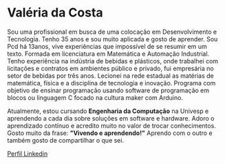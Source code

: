 # Valéria da Costa
Sou uma profissional em busca de uma colocação em Desenvolvimento e Tecnologia. Tenho 35 anos e sou muito aplicada e gosto de aprender. Sou Pcd há 13anos, vive experiências que impossível de se resumir em um texto.
Formada em licenciatura em Matemática e Automação Industrial.
Tenho experiência na indústria de bebidas e plásticos, onde trabalhei com licitações e contratos em ambientes público e privado, fui empresária no setor de bebidas por três anos. 
Lecionei na rede estadual as matérias de matemática, física e a disciplina de tecnologia e inovação. Programa com objetivo de ensinar programação usando software de programação em blocos ou linguagem C focado na cultura maker com Arduino.

Atualmente, estou cursando **Engenharia da Computação** na Univesp e aprendendo a cada dia sobre soluções em software e hardware. Adoro o aprendizado contínuo e acredito muito no valor de trocar conhecimentos. Gosto muito da frase: **"Vivendo e aprendendo!"** Aprendo com o outro e também gosto de compartilhar o que sei.

[Perfil Linkedin](linkedin.com/in/valéria-da-costa-ada)
